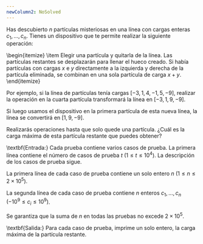 ```yaml
---
newColumn2: NoSolved
---
```


Has descubierto $n$ partículas misteriosas en una línea con cargas enteras $c_1, \ldots, c_n$. Tienes un dispositivo que te permite realizar la siguiente operación:

\begin{itemize}
    \item Elegir una partícula y quitarla de la línea. Las partículas restantes se desplazarán para llenar el hueco creado. Si había partículas con cargas $x$ e $y$ directamente a la izquierda y derecha de la partícula eliminada, se combinan en una sola partícula de carga $x+y$.
\end{itemize}

Por ejemplo, si la línea de partículas tenía cargas $[-3, 1, 4, -1, 5, -9]$, realizar la operación en la cuarta partícula transformará la línea en $[-3, 1, 9, -9]$.

Si luego usamos el dispositivo en la primera partícula de esta nueva línea, la línea se convertirá en $[1, 9, -9]$.

Realizarás operaciones hasta que solo quede una partícula. ¿Cuál es la carga máxima de esta partícula restante que puedes obtener?

\textbf{Entrada:}
Cada prueba contiene varios casos de prueba. La primera línea contiene el número de casos de prueba $t$ $(1 \leq t \leq 10^4)$. La descripción de los casos de prueba sigue.

La primera línea de cada caso de prueba contiene un solo entero $n$ $(1 \leq n \leq 2 \times 10^5)$.

La segunda línea de cada caso de prueba contiene $n$ enteros $c_1, \ldots, c_n$ $(-10^9 \leq c_i \leq 10^9)$.

Se garantiza que la suma de $n$ en todas las pruebas no excede $2 \times 10^5$.

\textbf{Salida:}
Para cada caso de prueba, imprime un solo entero, la carga máxima de la partícula restante.
